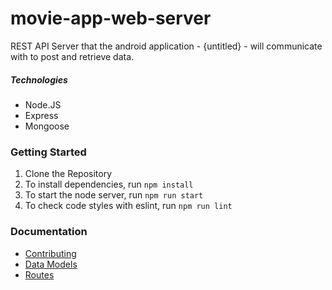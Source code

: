 # movie-app-web-server

REST API Server that the android application - {untitled} - will communicate with to post and retrieve data.

##### Technologies
- Node.JS
- Express
- Mongoose

### Getting Started
1. Clone the Repository
1. To install dependencies, run `npm install`
1. To start the node server, run `npm run start`
1. To check code styles with eslint, run `npm run lint`


### Documentation
- [Contributing](./CONTRIBUTING.md)
- [Data Models](./docs/models.md)
- [Routes](./docs/routes.md)

